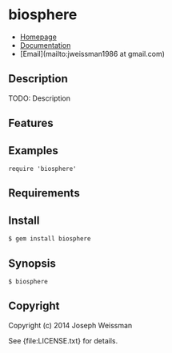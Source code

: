 # biosphere

* [Homepage](https://rubygems.org/gems/biosphere)
* [Documentation](http://rubydoc.info/gems/biosphere/frames)
* [Email](mailto:jweissman1986 at gmail.com)

## Description

TODO: Description

## Features

## Examples

    require 'biosphere'

## Requirements

## Install

    $ gem install biosphere

## Synopsis

    $ biosphere

## Copyright

Copyright (c) 2014 Joseph Weissman

See {file:LICENSE.txt} for details.
